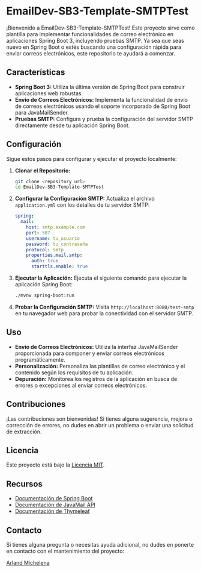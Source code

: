 # EmailDev-SB3-Template-SMTPTest

¡Bienvenido a EmailDev-SB3-Template-SMTPTest! Este proyecto sirve como plantilla para implementar funcionalidades de correo electrónico en aplicaciones Spring Boot 3, incluyendo pruebas SMTP. Ya sea que seas nuevo en Spring Boot o estés buscando una configuración rápida para enviar correos electrónicos, este repositorio te ayudará a comenzar.

## Características

- **Spring Boot 3:** Utiliza la última versión de Spring Boot para construir aplicaciones web robustas.
- **Envío de Correos Electrónicos:** Implementa la funcionalidad de envío de correos electrónicos usando el soporte incorporado de Spring Boot para JavaMailSender.
- **Pruebas SMTP:** Configura y prueba la configuración del servidor SMTP directamente desde tu aplicación Spring Boot.

## Configuración

Sigue estos pasos para configurar y ejecutar el proyecto localmente:

1. **Clonar el Repositorio:**
   ```bash
   git clone <repository_url>
   cd EmailDev-SB3-Template-SMTPTest
   ```

2. **Configurar la Configuración SMTP:**
   Actualiza el archivo `application.yml` con los detalles de tu servidor SMTP:
   ```yaml
   spring:
     mail:
       host: smtp.example.com
       port: 587
       username: tu_usuario
       password: tu_contraseña
       protocol: smtp
       properties.mail.smtp:
         auth: true
         starttls.enable: true
   
3. **Ejecutar la Aplicación:**
   Ejecuta el siguiente comando para ejecutar la aplicación Spring Boot:
   ```bash
   ./mvnw spring-boot:run
   ```

4. **Probar la Configuración SMTP:**
   Visita `http://localhost:8080/test-smtp` en tu navegador web para probar la conectividad con el servidor SMTP.

## Uso

- **Envío de Correos Electrónicos:** Utiliza la interfaz JavaMailSender proporcionada para componer y enviar correos electrónicos programáticamente.
- **Personalización:** Personaliza las plantillas de correo electrónico y el contenido según los requisitos de tu aplicación.
- **Depuración:** Monitorea los registros de la aplicación en busca de errores o excepciones al enviar correos electrónicos.

## Contribuciones

¡Las contribuciones son bienvenidas! Si tienes alguna sugerencia, mejora o corrección de errores, no dudes en abrir un problema o enviar una solicitud de extracción.

## Licencia

Este proyecto está bajo la [Licencia MIT](LICENSE).

## Recursos

- [Documentación de Spring Boot](https://docs.spring.io/spring-boot/docs/current/reference/html/)
- [Documentación de JavaMail API](https://javaee.github.io/javamail/)
- [Documentación de Thymeleaf](https://www.thymeleaf.org/documentation.html)

## Contacto

Si tienes alguna pregunta o necesitas ayuda adicional, no dudes en ponerte en contacto con el mantenimiento del proyecto:

[Arland Michelena](mailto:arlandmichelenav@gmail.com)   
